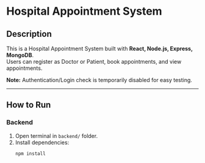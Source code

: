 # Hospital Appointment System

## Description
This is a Hospital Appointment System built with **React, Node.js, Express, MongoDB**.  
Users can register as Doctor or Patient, book appointments, and view appointments.  

**Note:** Authentication/Login check is temporarily disabled for easy testing.

---

## How to Run

### Backend
1. Open terminal in `backend/` folder.
2. Install dependencies:
   ```bash
   npm install
